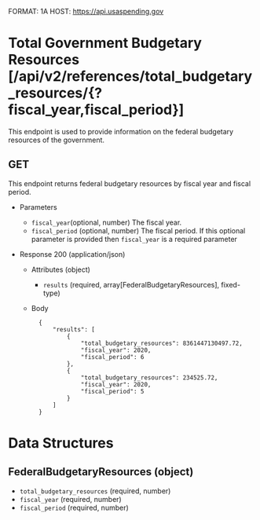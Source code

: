 FORMAT: 1A
HOST: https://api.usaspending.gov

# Total Government Budgetary Resources [/api/v2/references/total_budgetary_resources/{?fiscal_year,fiscal_period}]

This endpoint is used to provide information on the federal budgetary resources of the government.

## GET

This endpoint returns federal budgetary resources by fiscal year and fiscal period.

+ Parameters

    + `fiscal_year`(optional, number)
        The fiscal year.
    + `fiscal_period` (optional, number)
        The fiscal period. If this optional parameter is provided then `fiscal_year` is a required parameter

+ Response 200 (application/json)

    + Attributes (object)
        + `results` (required, array[FederalBudgetaryResources], fixed-type)
    + Body

            {
                "results": [
                    {
                        "total_budgetary_resources": 8361447130497.72,
                        "fiscal_year": 2020,
                        "fiscal_period": 6
                    },
                    {
                        "total_budgetary_resources": 234525.72,
                        "fiscal_year": 2020,
                        "fiscal_period": 5
                    }
                ]
            }

# Data Structures

## FederalBudgetaryResources (object)
+ `total_budgetary_resources` (required, number)
+ `fiscal_year` (required, number)
+ `fiscal_period` (required, number)

